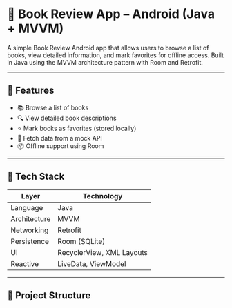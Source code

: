 # 📘 Book Review App – Android (Java + MVVM)

A simple Book Review Android app that allows users to browse a list of books, view detailed information, and mark favorites for offline access. Built in Java using the MVVM architecture pattern with Room and Retrofit.

---

## 📱 Features

- 📚 Browse a list of books
- 🔍 View detailed book descriptions
- ⭐ Mark books as favorites (stored locally)
- 📡 Fetch data from a mock API
- 📦 Offline support using Room

---

## 🧰 Tech Stack

| Layer        | Technology                |
|--------------|---------------------------|
| Language     | Java                      |
| Architecture | MVVM                      |
| Networking   | Retrofit                  |
| Persistence  | Room (SQLite)             |
| UI           | RecyclerView, XML Layouts |
| Reactive     | LiveData, ViewModel       |

---

## 📁 Project Structure

